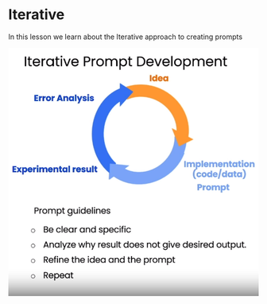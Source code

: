 # Iterative

In this lesson we learn about the Iterative approach to creating prompts

![Alt text](iterative.PNG)